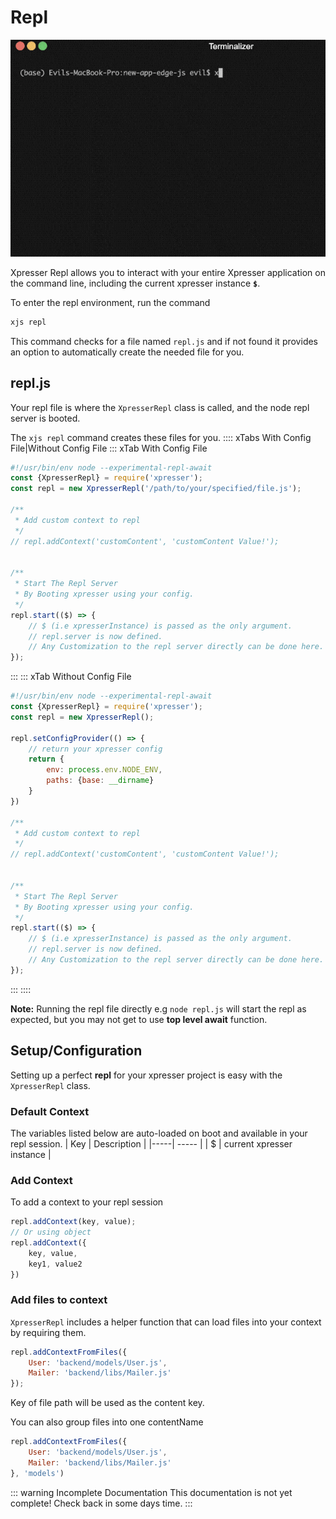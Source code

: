 # Repl
<div style="text-align:center">
<img alt="Xpresser Repl" src="./../images/cli/repl.gif"/>
</div>

Xpresser Repl allows you to interact with your entire Xpresser application on the command line, including the current xpresser instance **`$`**. 

To enter the repl environment, run the command
```sh
xjs repl
```

This command checks for a file named `repl.js` and if not found it provides an option to automatically create the needed file for you.

## repl.js
Your repl file is where the `XpresserRepl` class is called, and the node repl server is booted.

The `xjs repl` command creates these files for you.
:::: xTabs With Config File|Without Config File
::: xTab With Config File
```javascript
#!/usr/bin/env node --experimental-repl-await
const {XpresserRepl} = require('xpresser');
const repl = new XpresserRepl('/path/to/your/specified/file.js');

/**
 * Add custom context to repl
 */
// repl.addContext('customContent', 'customContent Value!');


/**
 * Start The Repl Server
 * By Booting xpresser using your config.
 */
repl.start(($) => {
    // $ (i.e xpresserInstance) is passed as the only argument.
    // repl.server is now defined.
    // Any Customization to the repl server directly can be done here.
});
```
:::
::: xTab Without Config File
```javascript
#!/usr/bin/env node --experimental-repl-await
const {XpresserRepl} = require('xpresser');
const repl = new XpresserRepl();

repl.setConfigProvider(() => {
    // return your xpresser config
    return {
        env: process.env.NODE_ENV,
        paths: {base: __dirname}
    }
})

/**
 * Add custom context to repl
 */
// repl.addContext('customContent', 'customContent Value!');


/**
 * Start The Repl Server
 * By Booting xpresser using your config.
 */
repl.start(($) => {
    // $ (i.e xpresserInstance) is passed as the only argument.
    // repl.server is now defined.
    // Any Customization to the repl server directly can be done here.
});
```
:::
::::

**Note:** Running the repl file directly e.g `node repl.js` will start the repl as expected, but you may not get to use **top level await** function.

## Setup/Configuration
Setting up a perfect **repl** for your xpresser project is easy with the `XpresserRepl` class.

### Default Context
The variables listed below are auto-loaded on boot and available in your repl session.
| Key | Description |
|-----| ----- |
| $  | current xpresser instance |

### Add Context
To add a context to your repl session
```javascript
repl.addContext(key, value);
// Or using object
repl.addContext({
    key, value,
    key1, value2
})
```

### Add files to context
`XpresserRepl` includes a helper function that can load files into your context by requiring them.
```javascript
repl.addContextFromFiles({
    User: 'backend/models/User.js',
    Mailer: 'backend/libs/Mailer.js'
});
```
Key of file path will be used as the content key.

You can also group files into one contentName
```javascript
repl.addContextFromFiles({
    User: 'backend/models/User.js',
    Mailer: 'backend/libs/Mailer.js'
}, 'models')
```


::: warning Incomplete Documentation
This documentation is not yet complete! Check back in some days time.
:::